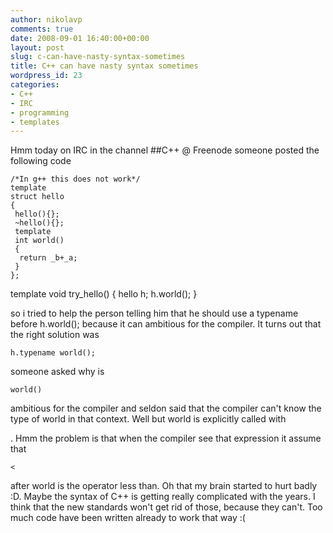 ```yaml
---
author: nikolavp
comments: true
date: 2008-09-01 16:40:00+00:00
layout: post
slug: c-can-have-nasty-syntax-sometimes
title: C++ can have nasty syntax sometimes
wordpress_id: 23
categories:
- C++
- IRC
- programming
- templates
---
```


Hmm today on IRC in the channel ##C++ @ Freenode someone posted the following code

    
    /*In g++ this does not work*/
    template
    struct hello
    {
     hello(){};
     ~hello(){};
     template
     int world()
     {
      return _b+_a;
     }
    };


template
void try_hello()
{
hello h;
h.world();
}

so i tried to help the person telling him that he should use a typename before h.world(); because it can ambitious for the compiler. It turns out that the right solution was

    
    h.typename world();


someone asked why is

    
    world()


ambitious for the compiler and seldon said that the compiler can't know the type of world in that context. Well but world is explicitly called with



. Hmm the problem is that when the compiler see that expression it assume that

    
    <


after world is the operator less than. Oh that my brain started to hurt badly :D. Maybe the syntax of C++ is getting really complicated with the years. I think that the new standards won't get rid of those, because they can't. Too much code have been written already to work that way :(
